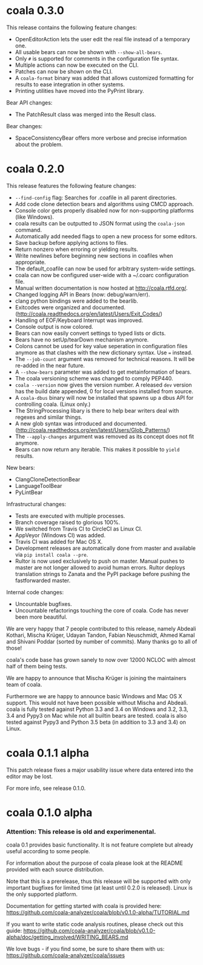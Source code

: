 # coala 0.3.0

This release contains the following feature changes:

 * OpenEditorAction lets the user edit the real file instead of a temporary one.
 * All usable bears can now be shown with `--show-all-bears`.
 * Only `#` is supported for comments in the configuration file syntax.
 * Multiple actions can now be executed on the CLI.
 * Patches can now be shown on the CLI.
 * A `coala-format` binary was added that allows customized formatting for
   results to ease integration in other systems.
 * Printing utilities have moved into the PyPrint library.

Bear API changes:

 * The PatchResult class was merged into the Result class.

Bear changes:

 * SpaceConsistencyBear offers more verbose and precise information about the
   problem.

# coala 0.2.0

This release features the following feature changes:

 * `--find-config` flag: Searches for .coafile in all parent directories.
 * Add code clone detection bears and algorithms using CMCD approach.
 * Console color gets properly disabled now for non-supporting platforms (like
   Windows).
 * coala results can be outputted to JSON format using the `coala-json`
   command.
 * Automatically add needed flags to open a new process for some editors.
 * Save backup before applying actions to files.
 * Return nonzero when erroring or yielding results.
 * Write newlines before beginning new sections in coafiles when appropriate.
 * The default_coafile can now be used for arbitrary system-wide settings.
 * coala can now be configured user-wide with a ~/.coarc configuration file.
 * Manual written documentation is now hosted at http://coala.rtfd.org/.
 * Changed logging API in Bears (now: debug/warn/err).
 * clang python bindings were added to the bearlib.
 * Exitcodes were organized and documented.
   (http://coala.readthedocs.org/en/latest/Users/Exit_Codes/)
 * Handling of EOF/Keyboard Interrupt was improved.
 * Console output is now colored.
 * Bears can now easily convert settings to typed lists or dicts.
 * Bears have no setUp/tearDown mechanism anymore.
 * Colons cannot be used for key value seperation in configuration files
   anymore as that clashes with the new dictionary syntax. Use `=` instead.
 * The `--job-count` argument was removed for technical reasons. It will be
   re-added in the near future.
 * A `--show-bears` parameter was added to get metainformation of bears.
 * The coala versioning scheme was changed to comply PEP440.
 * `coala --version` now gives the version number. A released `dev` version has
   the build date appended, 0 for local versions installed from source.
 * A `coala-dbus` binary will now be installed that spawns up a dbus API for
   controlling coala. (Linux only.)
 * The StringProcessing libary is there to help bear writers deal with regexes
   and similar things.
 * A new glob syntax was introduced and documented.
   (http://coala.readthedocs.org/en/latest/Users/Glob_Patterns/)
 * The `--apply-changes` argument was removed as its concept does not fit
   anymore.
 * Bears can now return any iterable. This makes it possible to `yield`
   results.

New bears:

 * ClangCloneDetectionBear
 * LanguageToolBear
 * PyLintBear

Infrastructural changes:

 * Tests are executed with multiple processes.
 * Branch coverage raised to glorious 100%.
 * We switched from Travis CI to CircleCI as Linux CI.
 * AppVeyor (Windows CI) was added.
 * Travis CI was added for Mac OS X.
 * Development releases are automatically done from master and available via
   `pip install coala --pre`.
 * Rultor is now used exclusively to push on master. Manual pushes to master
   are not longer allowed to avoid human errors. Rultor deploys translation
   strings to Zanata and the PyPI package before pushing the fastforwarded
   master.

Internal code changes:

 * Uncountable bugfixes.
 * Uncountable refactorings touching the core of coala. Code has never been
   more beautiful.

We are very happy that 7 people contributed to this release, namely Abdeali
Kothari, Mischa Krüger, Udayan Tandon, Fabian Neuschmidt, Ahmed Kamal and
Shivani Poddar (sorted by number of commits). Many thanks go to all of those!

coala's code base has grown sanely to now over 12000 NCLOC with almost half of
them being tests.

We are happy to announce that Mischa Krüger is joining the maintainers team of
coala.

Furthermore we are happy to announce basic Windows and Mac OS X support. This
would not have been possible without Mischa and Abdeali. coala is fully tested
against Python 3.3 and 3.4 on Windows and 3.2, 3.3, 3.4 and Pypy3 on Mac while
not all builtin bears are tested. coala is also tested against Pypy3 and
Python 3.5 beta (in addition to 3.3 and 3.4) on Linux.

# coala 0.1.1 alpha

This patch release fixes a major usability issue where data entered into the
editor may be lost.

For more info, see release 0.1.0.

# coala 0.1.0 alpha

### Attention: This release is old and experimenental.

coala 0.1 provides basic functionality. It is not feature complete but already
useful according to some people.

For information about the purpose of coala please look at the README provided
with each source distribution.

Note that this is a prerelease, thus this release will be supported with only
important bugfixes for limited time (at least until 0.2.0 is released). Linux
is the only supported platform.

Documentation for getting started with coala is provided here:
https://github.com/coala-analyzer/coala/blob/v0.1.0-alpha/TUTORIAL.md

If you want to write static code analysis routines, please check out this guide:
https://github.com/coala-analyzer/coala/blob/v0.1.0-alpha/doc/getting_involved/WRITING_BEARS.md

We love bugs - if you find some, be sure to share them with us:
https://github.com/coala-analyzer/coala/issues

